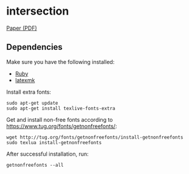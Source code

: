 # intersection

[Paper (PDF)](https://github.com/zhiyuanshi/intersection/blob/master/paper/main.pdf?raw=true)

## Dependencies

Make sure you have the following installed:

* [Ruby](https://www.ruby-lang.org/)
* [latexmk](http://www.ctan.org/pkg/latexmk/)

Install extra fonts:

    sudo apt-get update
    sudo apt-get install texlive-fonts-extra

Get and install non-free fonts according to https://www.tug.org/fonts/getnonfreefonts/:

    wget http://tug.org/fonts/getnonfreefonts/install-getnonfreefonts
    sudo texlua install-getnonfreefonts

After successful installation, run:

    getnonfreefonts --all
